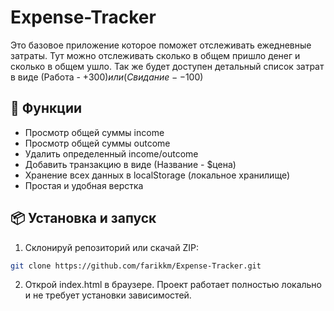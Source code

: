 # Expense-Tracker

Это базовое приложение которое поможет отслеживать ежедневные затраты. Тут можно отслеживать сколько в общем пришло денег и сколько в общем ушло. Так же будет доступен детальный список затрат в виде (Работа - +300$) или (Свидание - -100$)

## 🚀 Функции
- Просмотр общей суммы income
- Просмотр общей суммы outcome
- Удалить определенный income/outcome
- Добавить транзакцию в виде (Название - $цена)
- Хранение всех данных в localStorage (локальное хранилище)
- Простая и удобная верстка

## 📦 Установка и запуск

1. Склонируй репозиторий или скачай ZIP:
  ```bash
  git clone https://github.com/farikkm/Expense-Tracker.git
  ```
2. Открой index.html в браузере.
  Проект работает полностью локально и не требует установки зависимостей.